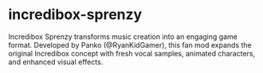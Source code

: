 # incredibox-sprenzy
Incredibox Sprenzy transforms music creation into an engaging game format. Developed by Panko (@RyanKidGamer), this fan mod expands the original Incredibox concept with fresh vocal samples, animated characters, and enhanced visual effects.
